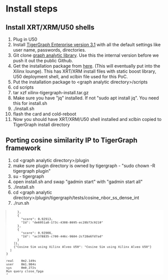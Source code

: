 

# Install steps

## Install XRT/XRM/U50 shells

1. Plug in U50
1. Install [TigerGraph Enterprise version 3.1](https://info.tigergraph.com/enterprise-free) with all the default settings like user name, passwords, directories.
1. Git clone [graph analytic library](https://gitenterprise.xilinx.com/FaaSApps/graphanalytics). Use this the internal version before we push it out the public Github. 
1. Get the installation package from [here](https://xilinx-my.sharepoint.com/:u:/r/personal/ywu_xilinx_com/Documents/xilinx-public/xilinx-tigergraph-install.tar.gz?csf=1&web=1&e=s3548L). (This will eventually put into the Xilinx lounge). This has XRT/XRM install files with static boost library, U50 deployment shell, and xclbin file used for this PoC.
1. Put the installation package to \<graph analytic directory>\/scripts
1. cd scripts
1. tar xzf xilinx-tigergraph-install.tar.gz
1. Make sure you have "jq" installed. If not "sudo apt install jq". You need
   this for install.sh
1. ./install.sh
1. flash the card and cold-reboot
1. Now you should have XRT/XRM/U50 shell installed and xclbin copied to
   TigerGraph install directory


## Porting cosine similarity IP to TigerGraph framework


1. cd \<graph analytic directory>\/plugin
1. make sure plugin directory is owned by tigergraph - "sudo chown -R tigergraph
   plugin"
1. su - tigergraph
1. open install.sh and swap "gadmin start" with "gadmin start all"
1. ./install.sh 
1. cd \<graph analytic directory>\/plugin/tigergraph/tests/cosine_nbor_ss_dense_int
1. ./run.sh

<p align="center">
<img src="images/fig_fpgaRun.jpg" >
</p>



